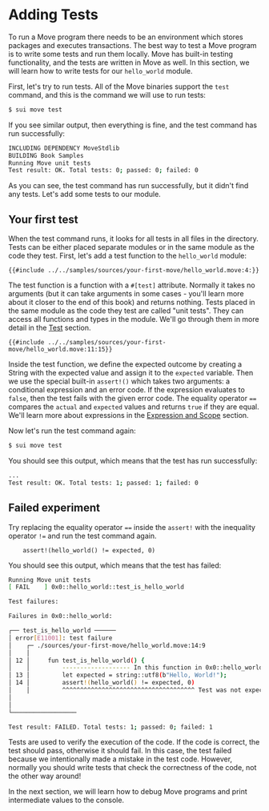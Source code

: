 # Adding Tests

<!--

- Adding Tests
    - describe what a test is
    - copy-paste the example into the code
    - explain the test
    - run sui move test
    - compare the output
    - try to break the test
    - check the output
    - leave a hint
    - anticipation for the next section

 -->

To run a Move program there needs to be an environment which stores packages and executes transactions. The best way to test a Move program is to write some tests and run them locally. Move has built-in testing functionality, and the tests are written in Move as well. In this section, we will learn how to write tests for our `hello_world` module.

First, let's try to run tests. All of the Move binaries support the `test` command, and this is the command we will use to run tests:

```bash
$ sui move test
```

If you see similar output, then everything is fine, and the test command has run successfully:

```bash
INCLUDING DEPENDENCY MoveStdlib
BUILDING Book Samples
Running Move unit tests
Test result: OK. Total tests: 0; passed: 0; failed: 0
```

As you can see, the test command has run successfully, but it didn't find any tests. Let's add some tests to our module.

## Your first test

When the test command runs, it looks for all tests in all files in the directory. Tests can be either placed separate modules or in the same module as the code they test. First, let's add a test function to the `hello_world` module:

```Move
{{#include ../../samples/sources/your-first-move/hello_world.move:4:}}
```

The test function is a function with a `#[test]` attribute. Normally it takes no arguments (but it can take arguments in some cases - you'll learn more about it closer to the end of this book) and returns nothing. Tests placed in the same module as the code they test are called "unit tests". They can access all functions and types in the module. We'll go through them in more detail in the [Test](../syntax-basics/test.md) section.

```Move
{{#include ../../samples/sources/your-first-move/hello_world.move:11:15}}
```

Inside the test function, we define the expected outcome by creating a String with the expected value and assign it to the `expected` variable. Then we use the special built-in `assert!()` which takes two arguments: a conditional expression and an error code. If the expression evaluates to `false`, then the test fails with the given error code. The equality operator `==` compares the `actual` and `expected` values and returns `true` if they are equal. We'll learn more about expressions in the [Expression and Scope](../syntax-basics/expression-and-scope.md) section.

Now let's run the test command again:

```bash
$ sui move test
```

You should see this output, which means that the test has run successfully:

```bash
...
Test result: OK. Total tests: 1; passed: 1; failed: 0
```

## Failed experiment

Try replacing the equality operator  `==` inside the `assert!` with the inequality operator `!=` and run the test command again.

```Move
    assert!(hello_world() != expected, 0)
```

You should see this output, which means that the test has failed:

```bash
Running Move unit tests
[ FAIL    ] 0x0::hello_world::test_is_hello_world

Test failures:

Failures in 0x0::hello_world:

┌── test_is_hello_world ──────
│ error[E11001]: test failure
│    ┌─ ./sources/your-first-move/hello_world.move:14:9
│    │
│ 12 │     fun test_is_hello_world() {
│    │         ------------------- In this function in 0x0::hello_world
│ 13 │         let expected = string::utf8(b"Hello, World!");
│ 14 │         assert!(hello_world() != expected, 0)
│    │         ^^^^^^^^^^^^^^^^^^^^^^^^^^^^^^^^^^^^^ Test was not expected to error, but it aborted with code 0 originating in the module 00000000000000000000000000000000::hello_world rooted here
│
│
└──────────────────

Test result: FAILED. Total tests: 1; passed: 0; failed: 1
```

Tests are used to verify the execution of the code. If the code is correct, the test should pass, otherwise it should fail. In this case, the test failed because we intentionally made a mistake in the test code. However, normally you should write tests that check the correctness of the code, not the other way around!

In the next section, we will learn how to debug Move programs and print intermediate values to the console.
